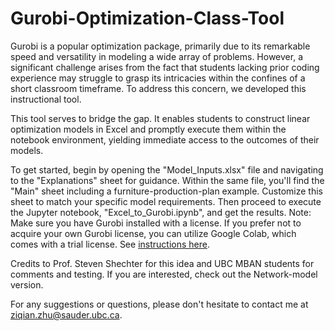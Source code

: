 # Gurobi-Optimization-Class-Tool

Gurobi is a popular optimization package, primarily due to its remarkable speed and versatility in modeling a wide array of problems. However, a significant challenge arises from the fact that students lacking prior coding experience may struggle to grasp its intricacies within the confines of a short classroom timeframe. To address this concern, we developed this instructional tool.

This tool serves to bridge the gap. It enables students to construct linear optimization models in Excel and promptly execute them within the notebook environment, yielding immediate access to the outcomes of their models.

To get started, begin by opening the "Model_Inputs.xlsx" file and navigating to the "Explanations" sheet for guidance. Within the same file, you'll find the "Main" sheet including a furniture-production-plan example. Customize this sheet to match your specific model requirements. Then proceed to execute the Jupyter notebook, "Excel_to_Gurobi.ipynb", and get the results. Note: Make sure you have Gurobi installed with a license. If you prefer not to acquire your own Gurobi license, you can utilize Google Colab, which comes with a trial license. See [instructions here](https://support.gurobi.com/hc/en-us/articles/4409582394769-Google-Colab-Installation-and-Licensing). 

Credits to Prof. Steven Shechter for this idea and UBC MBAN students for comments and testing. If you are interested, check out the Network-model version. 

For any suggestions or questions, please don't hesitate to contact me at ziqian.zhu@sauder.ubc.ca.

